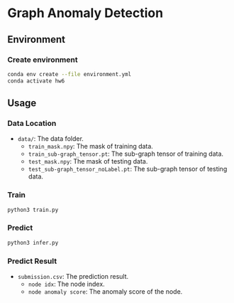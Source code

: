 # Graph Anomaly Detection

## Environment

### Create environment

```bash
conda env create --file environment.yml
conda activate hw6
```

## Usage

### Data Location

- `data/`: The data folder.
  - `train_mask.npy`: The mask of training data.
  - `train_sub-graph_tensor.pt`: The sub-graph tensor of training data.
  - `test_mask.npy`: The mask of testing data.
  - `test_sub-graph_tensor_noLabel.pt`: The sub-graph tensor of testing data.

### Train

```bash
python3 train.py
```

### Predict

```bash
python3 infer.py
```

### Predict Result

- `submission.csv`: The prediction result.
  - `node idx`: The node index.
  - `node anomaly score`: The anomaly score of the node.

